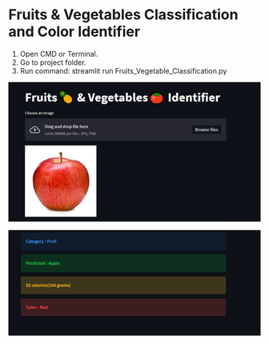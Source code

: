 # Fruits & Vegetables Classification and Color Identifier

1. Open CMD or Terminal.
2. Go to project folder.
3. Run command: streamlit run Fruits_Vegetable_Classification.py

![Image_1](https://github.com/Sagarr124/fruits-vegetables-identifier/blob/main/img1.png?raw=true)

![Image_2](https://github.com/Sagarr124/fruits-vegetables-identifier/blob/main/img2.png?raw=true)
